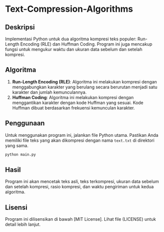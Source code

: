 # Text-Compression-Algorithms

## Deskripsi
Implementasi Python untuk dua algoritma kompresi teks populer: Run-Length Encoding (RLE) dan Huffman Coding. Program ini juga mencakup fungsi untuk mengukur waktu dan ukuran data sebelum dan setelah kompresi.

## Algoritma
1. **Run-Length Encoding (RLE)**: Algoritma ini melakukan kompresi dengan menggabungkan karakter yang berulang secara berurutan menjadi satu karakter dan jumlah kemunculannya.
2. **Huffman Coding**: Algoritma ini melakukan kompresi dengan menggantikan karakter dengan kode Huffman yang sesuai. Kode Huffman dibuat berdasarkan frekuensi kemunculan karakter.

## Penggunaan
Untuk menggunakan program ini, jalankan file Python utama. Pastikan Anda memiliki file teks yang akan dikompresi dengan nama `text.txt` di direktori yang sama.

```python
python main.py
```

## Hasil
Program ini akan mencetak teks asli, teks terkompresi, ukuran data sebelum dan setelah kompresi, rasio kompresi, dan waktu pengiriman untuk kedua algoritma.

## Lisensi
Program ini dilisensikan di bawah [MIT License]. Lihat file (LICENSE) untuk detail lebih lanjut.